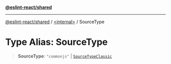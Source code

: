 [**@eslint-react/shared**](../../README.md)

***

[@eslint-react/shared](../../README.md) / [\<internal\>](../README.md) / SourceType

# Type Alias: SourceType

> **SourceType**: `"commonjs"` \| [`SourceTypeClassic`](SourceTypeClassic.md)

